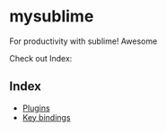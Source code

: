 # mysublime
For productivity with sublime! Awesome

Check out Index:
## Index
- [Plugins](./Plugins.md)
- [Key bindings](./KeyBindings.md)
